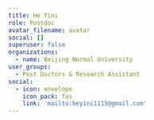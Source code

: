```yaml
---
title: He Yini
role: Postdoc
avatar_filename: avatar
social: []
superuser: false
organizations:
  - name: Beijing Normal University
user_groups:
  - Post Doctors & Research Assistant
social:
  - icon: envelope
    icon_pack: fas
    link: 'mailto:heyini1115@gmail.com'
---
```


